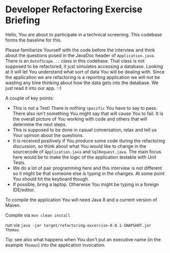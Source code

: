 # Developer Refactoring Exercise Briefing

Hello, You are about to participate in a technical screening. This 
codebase forms the baseline for this.

Please familiarize Yourself with the code before the interview and think about 
the questions posed in the JavaDoc header of `Application.java`. There is an
`OutofScope...` class in this codebase. That class is not supposed to be 
refactored, it just simulates accessing a database. Looking at it will let You
understand what sort of data You will be dealing with. Since the application
we are refactoring is a reporting application we will not be wasting any time
thinking about how the data gets into the database. We just read it into our 
app. :-)

A couple of key points:

* This is not a Test! There is nothing `specific` You have to say to pass.
  There also isn't something You might say that will cause You to fail. It is
  the overall picture of You working with code and others that will determine 
  the next steps.
* This is supposed to be done in casual conversation, relax and tell us Your
  opinion about the questions.
* It is received positively if You produce some code during the refactoring 
  discussion, so think about what You would like to change in the sourcecode of 
  `Application.java` and `SqlRequest.java`. The main focus here would be to 
  make the logic of the application testable with Unit Tests.
* We do a lot of pair programming here and this interview is not different so 
  it might be that someone else is typing in the changes. At some point You 
  should hit the keyboard though.
* If possible, bring a laptop. Otherwise You might be typing in a foreign 
  IDE/editor.


To compile the application You will need Java 8 and a current version of Maven.

Compile via
`mvn clean install`

run via
`java -jar target/refactoring-excercise-0.0.1-SNAPSHOT.jar Thomas`

Tip:
see also what happens when You don't put an executive name (in the example 
`Thomas`) into the application invocation.

